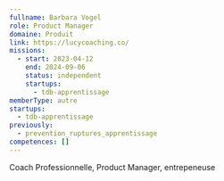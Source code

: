 ```yaml
---
fullname: Barbara Vogel
role: Product Manager
domaine: Produit
link: https://lucycoaching.co/
missions:
  - start: 2023-04-12
    end: 2024-09-06
    status: independent
    startups:
      - tdb-apprentissage
memberType: autre
startups:
  - tdb-apprentissage
previously:
  - prevention_ruptures_apprentissage
competences: []
---
```

Coach Professionnelle, Product Manager, entrepeneuse